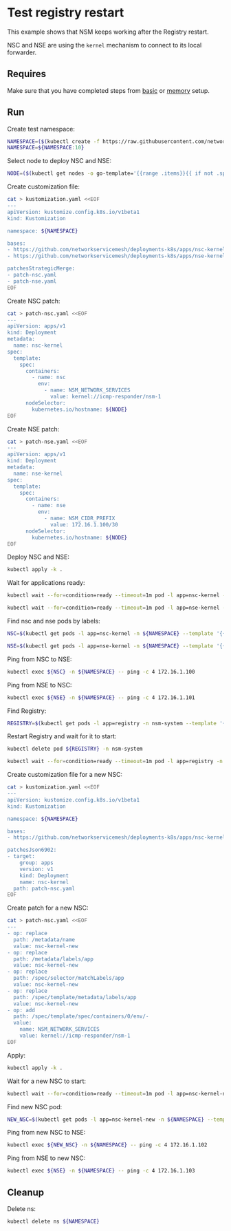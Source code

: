 # Test registry restart

This example shows that NSM keeps working after the Registry restart.

NSC and NSE are using the `kernel` mechanism to connect to its local forwarder.

## Requires

Make sure that you have completed steps from [basic](../../basic) or [memory](../../memory) setup.

## Run

Create test namespace:
```bash
NAMESPACE=($(kubectl create -f https://raw.githubusercontent.com/networkservicemesh/deployments-k8s/31e402916b77a9a471c67626029f3711c3a3a840/examples/heal/namespace.yaml)[0])
NAMESPACE=${NAMESPACE:10}
```

Select node to deploy NSC and NSE:
```bash
NODE=($(kubectl get nodes -o go-template='{{range .items}}{{ if not .spec.taints  }}{{index .metadata.labels "kubernetes.io/hostname"}} {{end}}{{end}}')[0])
```

Create customization file:
```bash
cat > kustomization.yaml <<EOF
---
apiVersion: kustomize.config.k8s.io/v1beta1
kind: Kustomization

namespace: ${NAMESPACE}

bases:
- https://github.com/networkservicemesh/deployments-k8s/apps/nsc-kernel?ref=31e402916b77a9a471c67626029f3711c3a3a840
- https://github.com/networkservicemesh/deployments-k8s/apps/nse-kernel?ref=31e402916b77a9a471c67626029f3711c3a3a840

patchesStrategicMerge:
- patch-nsc.yaml
- patch-nse.yaml
EOF
```

Create NSC patch:
```bash
cat > patch-nsc.yaml <<EOF
---
apiVersion: apps/v1
kind: Deployment
metadata:
  name: nsc-kernel
spec:
  template:
    spec:
      containers:
        - name: nsc
          env:
            - name: NSM_NETWORK_SERVICES
              value: kernel://icmp-responder/nsm-1
      nodeSelector:
        kubernetes.io/hostname: ${NODE}
EOF
```

Create NSE patch:
```bash
cat > patch-nse.yaml <<EOF
---
apiVersion: apps/v1
kind: Deployment
metadata:
  name: nse-kernel
spec:
  template:
    spec:
      containers:
        - name: nse
          env:
            - name: NSM_CIDR_PREFIX
              value: 172.16.1.100/30
      nodeSelector:
        kubernetes.io/hostname: ${NODE}
EOF
```

Deploy NSC and NSE:
```bash
kubectl apply -k .
```

Wait for applications ready:
```bash
kubectl wait --for=condition=ready --timeout=1m pod -l app=nsc-kernel -n ${NAMESPACE}
```
```bash
kubectl wait --for=condition=ready --timeout=1m pod -l app=nse-kernel -n ${NAMESPACE}
```

Find nsc and nse pods by labels:
```bash
NSC=$(kubectl get pods -l app=nsc-kernel -n ${NAMESPACE} --template '{{range .items}}{{.metadata.name}}{{"\n"}}{{end}}')
```
```bash
NSE=$(kubectl get pods -l app=nse-kernel -n ${NAMESPACE} --template '{{range .items}}{{.metadata.name}}{{"\n"}}{{end}}')
```

Ping from NSC to NSE:
```bash
kubectl exec ${NSC} -n ${NAMESPACE} -- ping -c 4 172.16.1.100
```

Ping from NSE to NSC:
```bash
kubectl exec ${NSE} -n ${NAMESPACE} -- ping -c 4 172.16.1.101
```

Find Registry:
```bash
REGISTRY=$(kubectl get pods -l app=registry -n nsm-system --template '{{range .items}}{{.metadata.name}}{{"\n"}}{{end}}')
```

Restart Registry and wait for it to start:
```bash
kubectl delete pod ${REGISTRY} -n nsm-system
```
```bash
kubectl wait --for=condition=ready --timeout=1m pod -l app=registry -n nsm-system
```

Create customization file for a new NSC:
```bash
cat > kustomization.yaml <<EOF
---
apiVersion: kustomize.config.k8s.io/v1beta1
kind: Kustomization

namespace: ${NAMESPACE}

bases:
- https://github.com/networkservicemesh/deployments-k8s/apps/nsc-kernel?ref=31e402916b77a9a471c67626029f3711c3a3a840

patchesJson6902:
- target:
    group: apps
    version: v1
    kind: Deployment
    name: nsc-kernel
  path: patch-nsc.yaml
EOF
```

Create patch for a new NSC:
```bash
cat > patch-nsc.yaml <<EOF
---
- op: replace
  path: /metadata/name
  value: nsc-kernel-new
- op: replace
  path: /metadata/labels/app
  value: nsc-kernel-new
- op: replace
  path: /spec/selector/matchLabels/app
  value: nsc-kernel-new
- op: replace
  path: /spec/template/metadata/labels/app
  value: nsc-kernel-new
- op: add
  path: /spec/template/spec/containers/0/env/-
  value:
    name: NSM_NETWORK_SERVICES
    value: kernel://icmp-responder/nsm-1
EOF
```

Apply:
```bash
kubectl apply -k .
```

Wait for a new NSC to start:
```bash
kubectl wait --for=condition=ready --timeout=1m pod -l app=nsc-kernel-new -n ${NAMESPACE}
```

Find new NSC pod:
```bash
NEW_NSC=$(kubectl get pods -l app=nsc-kernel-new -n ${NAMESPACE} --template '{{range .items}}{{.metadata.name}}{{"\n"}}{{end}}')
```

Ping from new NSC to NSE:
```bash
kubectl exec ${NEW_NSC} -n ${NAMESPACE} -- ping -c 4 172.16.1.102
```

Ping from NSE to new NSC:
```bash
kubectl exec ${NSE} -n ${NAMESPACE} -- ping -c 4 172.16.1.103
```

## Cleanup

Delete ns:
```bash
kubectl delete ns ${NAMESPACE}
```
